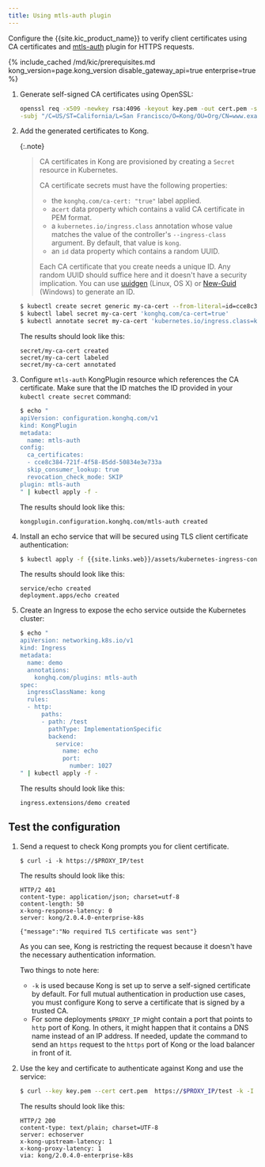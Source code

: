 ```yaml
---
title: Using mtls-auth plugin
---
```


Configure the {{site.kic_product_name}} to verify client certificates using CA certificates and
[mtls-auth](/hub/kong-inc/mtls-auth/) plugin for HTTPS requests.

{% include_cached /md/kic/prerequisites.md kong_version=page.kong_version disable_gateway_api=true enterprise=true %}

1. Generate self-signed CA certificates using OpenSSL:

    ```bash
    openssl req -x509 -newkey rsa:4096 -keyout key.pem -out cert.pem -sha256 -days 365 -nodes\
    -subj "/C=US/ST=California/L=San Francisco/O=Kong/OU=Org/CN=www.example.com"
    ```

1. Add the generated certificates to Kong.

    {:.note}
    > CA certificates in Kong are provisioned by creating a `Secret` resource in Kubernetes.
    > 
    > CA certificate secrets must have the following properties:
    > - the `konghq.com/ca-cert: "true"` label applied.
    > - a`cert` data property which contains a valid CA certificate in PEM format.
    > - a `kubernetes.io/ingress.class` annotation whose value matches the value of the controller's `--ingress-class` argument. By default, that value is `kong`.
    > - an `id` data property which contains a random UUID.
    >
    > Each CA certificate that you create needs a unique ID. Any random UUID should suffice here and it doesn't have a security implication. You can use [uuidgen](https://linux.die.net/man/1/uuidgen) (Linux, OS X) or [New-Guid](https://docs.microsoft.com/en-us/powershell/module/microsoft.powershell.utility/new-guid) (Windows) to generate an ID.


    ```bash
    $ kubectl create secret generic my-ca-cert --from-literal=id=cce8c384-721f-4f58-85dd-50834e3e733a --from-file=cert=./cert.pem
    $ kubectl label secret my-ca-cert 'konghq.com/ca-cert=true'
    $ kubectl annotate secret my-ca-cert 'kubernetes.io/ingress.class=kong'
    ```

    The results should look like this:

    ```text
    secret/my-ca-cert created
    secret/my-ca-cert labeled
    secret/my-ca-cert annotated
    ```

1. Configure `mtls-auth` KongPlugin resource which references the CA certificate. Make sure that the ID matches the ID provided in your `kubectl create secret` command:

    ```bash
    $ echo "
    apiVersion: configuration.konghq.com/v1
    kind: KongPlugin
    metadata:
      name: mtls-auth
    config:
      ca_certificates:
      - cce8c384-721f-4f58-85dd-50834e3e733a
      skip_consumer_lookup: true
      revocation_check_mode: SKIP
    plugin: mtls-auth
    " | kubectl apply -f -
    ```
    The results should look like this:
    ```text
    kongplugin.configuration.konghq.com/mtls-auth created
    ```
1.  Install an echo service that will be secured using TLS client certificate authentication:

    ```bash
    $ kubectl apply -f {{site.links.web}}/assets/kubernetes-ingress-controller/examples/echo-service.yaml
    ```
    The results should look like this:
    ```text
    service/echo created
    deployment.apps/echo created
    ```
1. Create an Ingress to expose the echo service outside the Kubernetes cluster:

    ```bash
    $ echo "
    apiVersion: networking.k8s.io/v1
    kind: Ingress
    metadata:
      name: demo
      annotations:
        konghq.com/plugins: mtls-auth
    spec:
      ingressClassName: kong
      rules:
      - http:
          paths:
          - path: /test
            pathType: ImplementationSpecific
            backend:
              service:
                name: echo
                port:
                  number: 1027
    " | kubectl apply -f -
    ```
    The results should look like this:
    ```text
    ingress.extensions/demo created
    ```

## Test the configuration

1. Send a request to check Kong prompts you for client certificate.

    ```
    $ curl -i -k https://$PROXY_IP/test
    ```
    The results should look like this:
    ```text
    HTTP/2 401
    content-type: application/json; charset=utf-8
    content-length: 50
    x-kong-response-latency: 0
    server: kong/2.0.4.0-enterprise-k8s

    {"message":"No required TLS certificate was sent"}
    ```

    As you can see, Kong is restricting the request because it doesn't have the necessary authentication information.

   Two things to note here:
   - `-k` is used because Kong is set up to serve a self-signed certificate by default. For full mutual authentication in production use cases, you must configure Kong to serve a certificate that is signed by a trusted CA.
   - For some deployments `$PROXY_IP` might contain a port that points to `http` port of Kong. In others, it might happen that it contains a DNS name instead of an IP address. If needed, update the command to send an `https` request to the `https` port of Kong or the load balancer in front of it.

1. Use the key and certificate to authenticate against Kong and use the service:

    ```bash
    $ curl --key key.pem --cert cert.pem  https://$PROXY_IP/test -k -I
    ```
    The results should look like this:
    ```text
    HTTP/2 200
    content-type: text/plain; charset=UTF-8
    server: echoserver
    x-kong-upstream-latency: 1
    x-kong-proxy-latency: 1
    via: kong/2.0.4.0-enterprise-k8s
    ```

